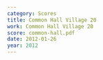 ```yaml
---
category: Scores
title: Common Hall Village 20
work: Common Hall Village 20
score: common-hall.pdf
date: 2012-01-26
year: 2012
---
```



